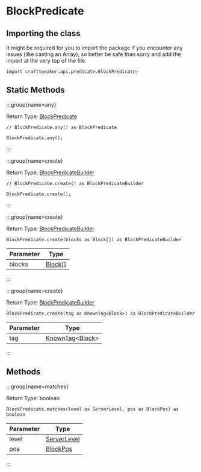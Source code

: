 # BlockPredicate

## Importing the class

It might be required for you to import the package if you encounter any issues (like casting an Array), so better be safe than sorry and add the import at the very top of the file.
```zenscript
import crafttweaker.api.predicate.BlockPredicate;
```


## Static Methods

:::group{name=any}

Return Type: [BlockPredicate](/vanilla/api/predicate/BlockPredicate)

```zenscript
// BlockPredicate.any() as BlockPredicate

BlockPredicate.any();
```

:::

:::group{name=create}

Return Type: [BlockPredicateBuilder](/vanilla/api/predicate/builder/BlockPredicateBuilder)

```zenscript
// BlockPredicate.create() as BlockPredicateBuilder

BlockPredicate.create();
```

:::

:::group{name=create}

Return Type: [BlockPredicateBuilder](/vanilla/api/predicate/builder/BlockPredicateBuilder)

```zenscript
BlockPredicate.create(blocks as Block[]) as BlockPredicateBuilder
```

| Parameter |                Type                 |
|-----------|-------------------------------------|
| blocks    | [Block](/vanilla/api/block/Block)[] |


:::

:::group{name=create}

Return Type: [BlockPredicateBuilder](/vanilla/api/predicate/builder/BlockPredicateBuilder)

```zenscript
BlockPredicate.create(tag as KnownTag<Block>) as BlockPredicateBuilder
```

| Parameter |                                        Type                                         |
|-----------|-------------------------------------------------------------------------------------|
| tag       | [KnownTag](/vanilla/api/tag/type/KnownTag)&lt;[Block](/vanilla/api/block/Block)&gt; |


:::

## Methods

:::group{name=matches}

Return Type: boolean

```zenscript
BlockPredicate.matches(level as ServerLevel, pos as BlockPos) as boolean
```

| Parameter |                     Type                      |
|-----------|-----------------------------------------------|
| level     | [ServerLevel](/vanilla/api/world/ServerLevel) |
| pos       | [BlockPos](/vanilla/api/util/math/BlockPos)   |


:::



